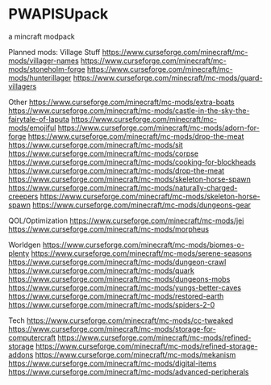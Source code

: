 # PWAPISUpack
a mincraft modpack

Planned mods:
Village Stuff
https://www.curseforge.com/minecraft/mc-mods/villager-names
https://www.curseforge.com/minecraft/mc-mods/stoneholm-forge
https://www.curseforge.com/minecraft/mc-mods/hunterillager
https://www.curseforge.com/minecraft/mc-mods/guard-villagers

Other
https://www.curseforge.com/minecraft/mc-mods/extra-boats
https://www.curseforge.com/minecraft/mc-mods/castle-in-the-sky-the-fairytale-of-laputa
https://www.curseforge.com/minecraft/mc-mods/emojiful
https://www.curseforge.com/minecraft/mc-mods/adorn-for-forge
https://www.curseforge.com/minecraft/mc-mods/drop-the-meat
https://www.curseforge.com/minecraft/mc-mods/sit
https://www.curseforge.com/minecraft/mc-mods/corpse
https://www.curseforge.com/minecraft/mc-mods/cooking-for-blockheads
https://www.curseforge.com/minecraft/mc-mods/drop-the-meat
https://www.curseforge.com/minecraft/mc-mods/skeleton-horse-spawn
https://www.curseforge.com/minecraft/mc-mods/naturally-charged-creepers
https://www.curseforge.com/minecraft/mc-mods/skeleton-horse-spawn
https://www.curseforge.com/minecraft/mc-mods/dungeons-gear

QOL/Optimization
https://www.curseforge.com/minecraft/mc-mods/jei
https://www.curseforge.com/minecraft/mc-mods/morpheus

Worldgen
https://www.curseforge.com/minecraft/mc-mods/biomes-o-plenty
https://www.curseforge.com/minecraft/mc-mods/serene-seasons
https://www.curseforge.com/minecraft/mc-mods/dungeon-crawl
https://www.curseforge.com/minecraft/mc-mods/quark
https://www.curseforge.com/minecraft/mc-mods/dungeons-mobs
https://www.curseforge.com/minecraft/mc-mods/yungs-better-caves
https://www.curseforge.com/minecraft/mc-mods/restored-earth
https://www.curseforge.com/minecraft/mc-mods/spiders-2-0

Tech
https://www.curseforge.com/minecraft/mc-mods/cc-tweaked
https://www.curseforge.com/minecraft/mc-mods/storage-for-computercraft
https://www.curseforge.com/minecraft/mc-mods/refined-storage
https://www.curseforge.com/minecraft/mc-mods/refined-storage-addons
https://www.curseforge.com/minecraft/mc-mods/mekanism
https://www.curseforge.com/minecraft/mc-mods/digital-items
https://www.curseforge.com/minecraft/mc-mods/advanced-peripherals

